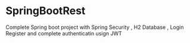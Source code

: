 # SpringBootRest
Complete Spring boot project with Spring Security , H2 Database , Login Register and complete authenticatin usign JWT
